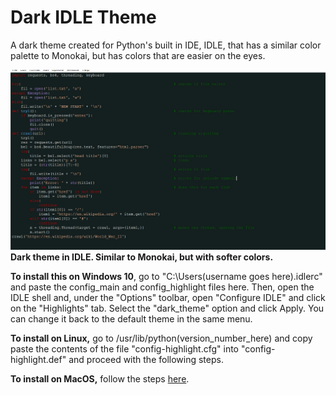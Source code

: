 # Dark IDLE Theme
A dark theme created for Python's built in IDE, IDLE, that has a similar color palette to Monokai, but has colors that are easier on the eyes.

![Sample picture of dark theme](Example.PNG)
<b>Dark theme in IDLE. Similar to Monokai, but with softer colors.</b>

<b>To install this on Windows 10</b>, go to "C:\Users\(username goes here)\.idlerc" and paste the config_main and config_highlight files here. Then, open the IDLE shell and, under the "Options" toolbar, open "Configure IDLE" and click on the "Highlights" tab. Select the "dark_theme" option and click Apply. You can change it back to the default theme in the same menu.

<b>To install on Linux,</b> go to /usr/lib/python(version_number_here) and copy paste the contents of the file "config-highlight.cfg" into "config-highlight.def" and proceed with the following steps. 

<b>To install on MacOS,</b> follow the steps <a href="http://www.pythonnovice.com/2017/03/mac-pythons-idle-making-idle-your-own.html">here</a>.
